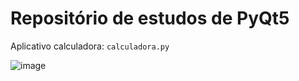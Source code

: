 # Repositório de estudos de PyQt5

Aplicativo calculadora: ```calculadora.py```

![image](https://user-images.githubusercontent.com/65196779/185521389-f1ed1cfa-ca94-404d-85d2-0da359f28652.png)



